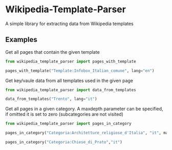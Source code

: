 Wikipedia-Template-Parser
=========================

A simple library for extracting data from Wikipedia templates



Examples
--------


Get all pages that contain the given template
```python
from wikipedia_template_parser import pages_with_template

pages_with_template("Template:Infobox_Italian_comune", lang="en")
```


Get key/vaule data from all templates used in the given page
```python
from wikipedia_template_parser import data_from_templates

data_from_templates("Trento", lang="it")
```

Get all pages in a given category. A maxdepth parameter can
be specified, if omitted it is set to zero (subcategories are not visited)
```python
from wikipedia_template_parser import pages_in_category

pages_in_category("Categoria:Architetture_religiose_d'Italia", "it", maxdepth=20):

pages_in_category("Categoria:Chiese_di_Prato","it")
```
